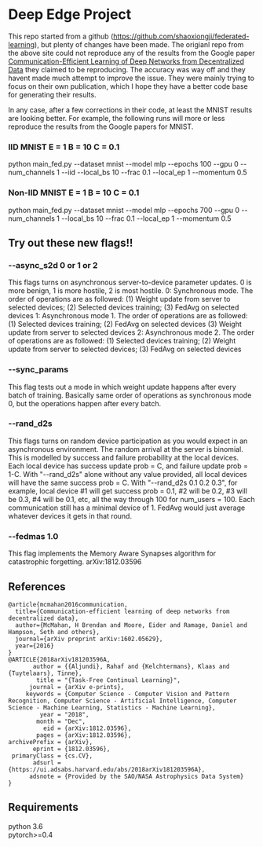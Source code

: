 # Deep Edge Project 

This repo started from a github (https://github.com/shaoxiongji/federated-learning), but plenty of changes have been made.
The origianl repo from the above site could not reproduce any of the results from the Google paper [Communication-Efficient Learning of Deep Networks from Decentralized Data](https://arxiv.org/abs/1602.05629) they claimed to be reproducing.
The accuracy was way off and they havent made much attempt to improve the issue.  They were mainly trying to focus on their own publication, which I hope they have a better code base for generating their results.

In any case, after a few corrections in their code, at least the MNIST results are looking better.  For example, the following runs will more or less reproduce the results from the Google papers for MNIST.

### IID MNIST E = 1 B = 10 C = 0.1
python main_fed.py --dataset mnist --model mlp --epochs 100 --gpu 0 --num_channels 1 --iid --local_bs 10 --frac 0.1 --local_ep 1 --momentum 0.5

### Non-IID MNIST E = 1 B = 10 C = 0.1
python main_fed.py --dataset mnist --model mlp --epochs 700 --gpu 0 --num_channels 1 --local_bs 10 --frac 0.1 --local_ep 1 --momentum 0.5

## Try out these new flags!!

### --async_s2d 0 or 1 or 2
This flags turns on asynchronous server-to-device parameter updates. 0 is more benign, 1 is more hostile, 2 is most hostile.
0: Synchronous mode.  The order of operations are as followed: (1) Weight update from server to selected devices; (2) Selected devices training; (3) FedAvg on selected devices
1: Asynchronous mode 1. The order of operations are as followed: (1) Selected devices training; (2) FedAvg on selected devices (3) Weight update from server to selected devices
2: Asynchronous mode 2. The order of operations are as followed:  (1) Selected devices training; (2) Weight update from server to selected devices; (3) FedAvg on selected devices
### --sync_params
This flag tests out a mode in which weight update happens after every batch of training.  Basically same order of operations as synchronous mode 0, but the operations happen after every batch.
### --rand_d2s
This flags turns on random device participation as you would expect in an asynchronous environment.  The random arrival at the server is binomial.  This is modelled by success and failure probability at the local devices.  Each local device has success update prob = C, and failure update prob = 1-C.  With "--rand_d2s" alone without any value provided, all local devices will have the same success prob = C.  With "--rand_d2s 0.1 0.2 0.3", for example, local device #1 will get success prob = 0.1, #2 will be 0.2, #3 will be 0.3, #4 will be 0.1, etc, all the way through 100 for num_users = 100. Each communication still has a minimal device of 1.  FedAvg would just average whatever devices it gets in that round.
### --fedmas 1.0
This flag implements the Memory Aware Synapses algorithm for catastrophic forgetting.  arXiv:1812.03596

## References
```
@article{mcmahan2016communication,
  title={Communication-efficient learning of deep networks from decentralized data},
  author={McMahan, H Brendan and Moore, Eider and Ramage, Daniel and Hampson, Seth and others},
  journal={arXiv preprint arXiv:1602.05629},
  year={2016}
}
@ARTICLE{2018arXiv181203596A,
       author = {{Aljundi}, Rahaf and {Kelchtermans}, Klaas and {Tuytelaars}, Tinne},
        title = "{Task-Free Continual Learning}",
      journal = {arXiv e-prints},
     keywords = {Computer Science - Computer Vision and Pattern Recognition, Computer Science - Artificial Intelligence, Computer Science - Machine Learning, Statistics - Machine Learning},
         year = "2018",
        month = "Dec",
          eid = {arXiv:1812.03596},
        pages = {arXiv:1812.03596},
archivePrefix = {arXiv},
       eprint = {1812.03596},
 primaryClass = {cs.CV},
       adsurl = {https://ui.adsabs.harvard.edu/abs/2018arXiv181203596A},
      adsnote = {Provided by the SAO/NASA Astrophysics Data System}
}
```

## Requirements
python 3.6  
pytorch>=0.4
